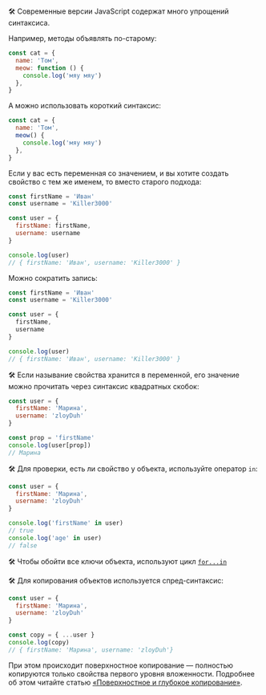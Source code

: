 🛠 Современные версии JavaScript содержат много упрощений синтаксиса.

Например, методы объявлять по-старому:

```js
const cat = {
  name: 'Том',
  meow: function () {
    console.log('мяу мяу')
  },
}
```

А можно использовать короткий синтаксис:

```js
const cat = {
  name: 'Том',
  meow() {
    console.log('мяу мяу')
  },
}
```

Если у вас есть переменная со значением, и вы хотите создать свойство с тем же именем, то вместо старого подхода:

```js
const firstName = 'Иван'
const username = 'Killer3000'

const user = {
  firstName: firstName,
  username: username
}

console.log(user)
// { firstName: 'Иван', username: 'Killer3000' }
```

Можно сократить запись:

```js
const firstName = 'Иван'
const username = 'Killer3000'

const user = {
  firstName,
  username
}

console.log(user)
// { firstName: 'Иван', username: 'Killer3000' }
```

🛠 Если называние свойства хранится в переменной, его значение можно прочитать через синтаксис квадратных скобок:

```js
const user = {
  firstName: 'Марина',
  username: 'zloyDuh'
}

const prop = 'firstName'
console.log(user[prop])
// Марина
```

🛠 Для проверки, есть ли свойство у объекта, используйте оператор `in`:

```js
const user = {
  firstName: 'Марина',
  username: 'zloyDuh'
}

console.log('firstName' in user)
// true
console.log('age' in user)
// false
```

🛠 Чтобы обойти все ключи объекта, используют цикл [`for...in`](/js/for-in)

🛠 Для копирования объектов используется спред-синтаксис:

```js
const user = {
  firstName: 'Марина',
  username: 'zloyDuh'
}

const copy = { ...user }
console.log(copy)
// { firstName: 'Марина', username: 'zloyDuh'}
```

При этом происходит поверхностное копирование — полностью копируются только свойства первого уровня вложенности. Подробнее об этом читайте статью [«Поверхностное и глубокое копирование»](/js/shallow-or-deep-clone).
